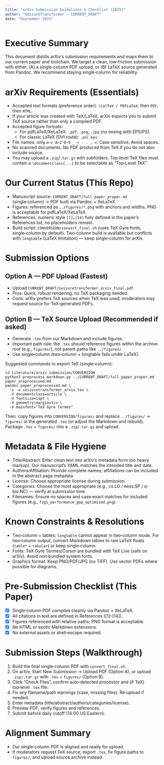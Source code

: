 ```yaml
---
title: "arXiv Submission Guidelines & Checklist (2025)"
author: "SeizureTransformer — CURRENT_DRAFT"
date: "September 2025"
---
```


# Executive Summary

This document distills arXiv’s submission requirements and maps them to our current paper and toolchain. We target a clean, low‑friction submission with either: (A) a single‑column PDF upload, or (B) LaTeX source generated from Pandoc. We recommend staying single‑column for reliability.

# arXiv Requirements (Essentials)

- Accepted text formats (preference order): `(La)TeX / PDFLaTeX`, then `PDF`, then `HTML`.
- If your article was created with TeX/LaTeX, arXiv expects you to submit TeX source rather than only a compiled PDF.
- Accepted figure formats:
  - For pdfLaTeX/XeLaTeX: `.pdf`, `.png`, `.jpg` (no mixing with EPS/PS).
  - For classic LaTeX (DVI route): `.ps`/`.eps`.
- File names: only `a–z A–Z 0–9 _ + - . , =`. Case sensitive. Avoid spaces.
- No scanned documents. No PDF produced from TeX if you do not also include source.
- You may upload a `.zip`/`.tar.gz` with subfolders. Top‑level TeX files must contain a `\documentclass{...}` to be selectable as “Top‑Level TeX”.

# Our Current Status (This Repo)

- Manuscript source: `CURRENT_DRAFT/full_paper_proper.md` (single‑column) → PDF built via Pandoc + XeLaTeX.
- Figures: referenced as `../figures/*.png` with anchors and widths. PNG is acceptable for pdfLaTeX/XeLaTeX.
- References: numeric style `[1]…[14]` fully defined in the paper’s References list; no placeholders remain.
- Build script: `CONVERSION/convert_final.sh` (uses TeX Gyre fonts, single‑column by default). Two‑column build is available but conflicts with `longtable` (LaTeX limitation) — keep single‑column for arXiv.

# Submission Options

## Option A — PDF Upload (Fastest)

- Upload `CURRENT_DRAFT/seizuretransformer_arxiv_final.pdf`.
- Pros: Quick, robust rendering; no TeX packaging needed.
- Cons: arXiv prefers TeX sources when TeX was used; moderators may request source for TeX‑generated PDFs.

## Option B — TeX Source Upload (Recommended if asked)

- Generate `.tex` from our Markdown and include figures.
- Important path rule: the `.tex` should reference figures within the archive root (e.g., `figures/`), not parent paths like `../figures/`.
- Use single‑column (two‑column + longtable fails under LaTeX).

Suggested commands to export TeX (single‑column):

```
cd literature/arxiv_submission/CONVERSION
python3 preprocess_markdown.py ../CURRENT_DRAFT/full_paper_proper.md paper_preprocessed.md
pandoc paper_preprocessed.md \
  -s -o seizuretransformer_arxiv.tex \
  -V documentclass=article \
  -V fontsize=11pt \
  -V geometry:margin=1in \
  -V mainfont="TeX Gyre Termes"
```

Then: copy figures into `CONVERSION/figures/` and replace `../figures/` → `figures/` in the generated `.tex` (or adjust the Markdown and rebuild). Package `.tex` + `figures/` into a `.zip`/`.tar.gz` and upload.

# Metadata & File Hygiene

- Title/Abstract: Enter clean text into arXiv’s metadata form (no heavy markup). Our manuscript’s YAML matches the intended title and date.
- Authors/Affiliation: Provide complete names; affiliations can be included in the abstract page metadata.
- License: Choose appropriate license during submission.
- Categories: Choose the most appropriate (e.g., cs.LG / eess.SP / q-bio.NC) — verify at submission time.
- Filenames: Ensure no spaces and case‑exact matches for included figures (e.g., `fig1_performance_gap_optimized.png`).

# Known Constraints & Resolutions

- Two‑column + tables: `longtable` cannot appear in two‑column mode. For two‑column output, convert Markdown tables to raw LaTeX floats (`table*` + `tabular`) or keep single‑column.
- Fonts: TeX Gyre Termes/Cursor are bundled with TeX Live (safe on arXiv). Avoid non‑bundled system fonts.
- Graphics format: Keep PNG/PDF/JPG (no TIFF). Use vector PDFs where possible for diagrams.

# Pre‑Submission Checklist (This Paper)

- [x] Single‑column PDF compiles cleanly via Pandoc + XeLaTeX.
- [x] All citations in text are defined in References ([1]–[14]).
- [x] Figures referenced with relative paths; PNG format is acceptable.
- [x] No HTML or exotic Markdown extensions.
- [x] No external assets or shell‑escape required.

# Submission Steps (Walkthrough)

1. Build the final single‑column PDF with `convert_final.sh`.
2. On arXiv, Start New Submission → Upload PDF (Option A), or upload `.zip/.tar.gz` with `.tex` + `figures/` (Option B).
3. Click “Check Files”, confirm auto‑detected processor and (if TeX) top‑level `.tex` file.
4. Fix any filename/path warnings (case, missing files). Re‑upload if needed.
5. Enter metadata (title/abstract/authors/categories/license).
6. Preview PDF; verify figures and references.
7. Submit before daily cutoff (14:00 US Eastern).

# Alignment Summary

- Our single‑column PDF is aligned and ready for upload.
- If moderators request TeX source, export `.tex`, fix figure paths to `figures/`, and upload source archive instead.

